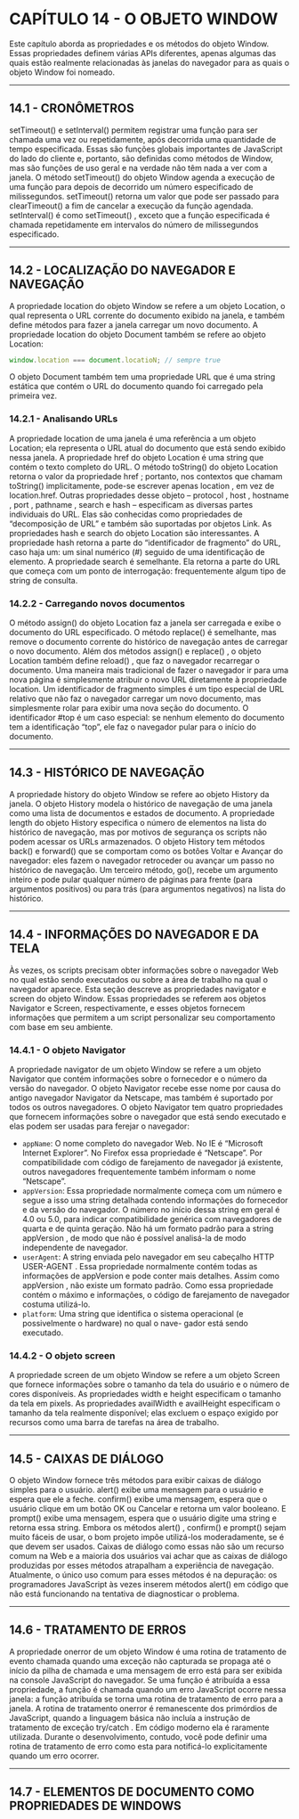 # CAPÍTULO 14 - O OBJETO WINDOW

Este capítulo aborda as propriedades e os métodos do objeto Window. Essas propriedades definem várias APIs diferentes, apenas algumas das quais estão realmente relacionadas às janelas do navegador para as quais o objeto Window foi nomeado.

---

## 14.1 - CRONÔMETROS

setTimeout() e setInterval() permitem registrar uma função para ser chamada uma vez ou repetidamente, após decorrida uma quantidade de tempo especificada. Essas são funções globais importantes de JavaScript do lado do cliente e, portanto, são definidas como métodos de Window, mas são funções de uso geral e na verdade não têm nada a ver com a janela. O método setTimeout() do objeto Window agenda a execução de uma função para depois de decorrido um número especificado de milissegundos. setTimeout() retorna um valor que pode ser passado para clearTimeout() a fim de cancelar a execução da função agendada. setInterval() é como setTimeout() , exceto que a função especificada é chamada repetidamente em intervalos do número de milissegundos especificado.

---

## 14.2 - LOCALIZAÇÃO DO NAVEGADOR E NAVEGAÇÃO

A propriedade location do objeto Window se refere a um objeto Location, o qual representa o URL corrente do documento exibido na janela, e também define métodos para fazer a janela carregar um novo documento. A propriedade location do objeto Document também se refere ao objeto Location:

```js
window.location === document.locatioN; // sempre true
```

O objeto Document também tem uma propriedade URL que é uma string estática que contém o URL do documento quando foi carregado pela primeira vez.

### 14.2.1 - Analisando URLs

A propriedade location de uma janela é uma referência a um objeto Location; ela representa o URL atual do documento que está sendo exibido nessa janela. A propriedade href do objeto Location é uma string que contém o texto completo do URL. O método toString() do objeto Location retorna
o valor da propriedade href ; portanto, nos contextos que chamam toString() implicitamente, pode-se escrever apenas location , em vez de location.href. Outras propriedades desse objeto – protocol , host , hostname , port , pathname , search e hash – especificam as diversas partes individuais do URL. Elas são conhecidas como propriedades de “decomposição de URL” e também são suportadas por objetos Link. As propriedades hash e search do objeto Location são interessantes. A propriedade hash retorna a parte do “identificador de fragmento” do URL, caso haja um: um sinal numérico (#) seguido de uma identificação de elemento. A propriedade search é semelhante. Ela retorna a parte do URL que começa com um ponto de interrogação: frequentemente algum tipo de string de consulta.

### 14.2.2 - Carregando novos documentos

O método assign() do objeto Location faz a janela ser carregada e exibe o documento do URL especificado. O método replace() é semelhante, mas remove o documento corrente do histórico de navegação antes de carregar o novo documento. Além dos métodos assign() e replace() , o objeto Location também define reload() , que faz o navegador recarregar o documento. Uma maneira mais tradicional de fazer o navegador ir para uma nova página é simplesmente atribuir o novo URL diretamente à propriedade location. Um identificador de fragmento simples é um tipo especial de URL relativo que não faz o navegador carregar um novo documento, mas simplesmente rolar para exibir uma nova seção do documento. O identificador #top é um caso especial: se nenhum elemento do documento tem a identificação “top”, ele faz o navegador pular para o início do documento.

---

## 14.3 - HISTÓRICO DE NAVEGAÇÃO

A propriedade history do objeto Window se refere ao objeto History da janela. O objeto History modela o histórico de navegação de uma janela como uma lista de documentos e estados de documento. A propriedade length do objeto History especifica o número de elementos na lista do histórico de navegação, mas por motivos de segurança os scripts não podem acessar os URLs armazenados. O objeto History tem métodos back() e forward() que se comportam como os botões Voltar e Avançar do navegador: eles fazem o navegador retroceder ou avançar um passo no histórico de navegação. Um terceiro método, go(), recebe um argumento inteiro e pode pular qualquer número de páginas para frente (para argumentos positivos) ou para trás (para argumentos negativos) na lista do histórico.

---

## 14.4 - INFORMAÇÕES DO NAVEGADOR E DA TELA

Às vezes, os scripts precisam obter informações sobre o navegador Web no qual estão sendo executados ou sobre a área de trabalho na qual o navegador aparece. Esta seção descreve as propriedades navigator e screen do objeto Window. Essas propriedades se referem aos objetos Navigator e Screen, respectivamente, e esses objetos fornecem informações que permitem a um script personalizar seu comportamento com base em seu ambiente.

### 14.4.1 - O objeto Navigator

A propriedade navigator de um objeto Window se refere a um objeto Navigator que contém informações sobre o fornecedor e o número da versão do navegador. O objeto Navigator recebe esse nome por causa do antigo navegador Navigator da Netscape, mas também é suportado por todos os outros navegadores. O objeto Navigator tem quatro propriedades que fornecem informações sobre o navegador que está sendo executado e elas podem ser usadas para ferejar o navegador:

- `appName`: O nome completo do navegador Web. No IE é “Microsoft Internet Explorer”. No Firefox essa propriedade é “Netscape”. Por compatibilidade com código de farejamento de navegador já existente, outros navegadores frequentemente também informam o nome “Netscape”.
- `appVersion`: Essa propriedade normalmente começa com um número e segue a isso uma string detalhada contendo informações do fornecedor e da versão do navegador. O número no início dessa string em geral é 4.0 ou 5.0, para indicar compatibilidade genérica com navegadores de quarta e de quinta geração. Não há um formato padrão para a string appVersion , de modo que não é possível analisá-la de modo independente de navegador.
- `userAgent`: A string enviada pelo navegador em seu cabeçalho HTTP USER-AGENT . Essa propriedade normalmente contém todas as informações de appVersion e pode conter mais detalhes. Assim como appVersion , não existe um formato padrão. Como essa propriedade contém o máximo e informações, o código de farejamento de navegador costuma utilizá-lo.
- `platform`: Uma string que identifica o sistema operacional (e possivelmente o hardware) no qual o nave-
  gador está sendo executado.

### 14.4.2 - O objeto screen

A propriedade screen de um objeto Window se refere a um objeto Screen que fornece informações sobre o tamanho da tela do usuário e o número de cores disponíveis. As propriedades width e height especificam o tamanho da tela em pixels. As propriedades availWidth e availHeight especificam o tamanho da tela realmente disponível; elas excluem o espaço exigido por recursos como uma barra de tarefas na área de trabalho.

---

## 14.5 - CAIXAS DE DIÁLOGO

O objeto Window fornece três métodos para exibir caixas de diálogo simples para o usuário. alert() exibe uma mensagem para o usuário e espera que ele a feche. confirm() exibe uma mensagem, espera que o usuário clique em um botão OK ou Cancelar e retorna um valor booleano. E prompt() exibe uma mensagem, espera que o usuário digite uma string e retorna essa string. Embora os métodos alert() , confirm() e prompt() sejam muito fáceis de usar, o bom projeto impõe utilizá-los moderadamente, se é que devem ser usados. Caixas de diálogo como essas não são um recurso comum na Web e a maioria dos usuários vai achar que as caixas de diálogo produzidas por esses métodos atrapalham a experiência de navegação. Atualmente, o único uso comum para esses métodos é na depuração: os programadores JavaScript às vezes inserem métodos alert() em código que não está funcionando na tentativa de diagnosticar o problema.

---

## 14.6 - TRATAMENTO DE ERROS

A propriedade onerror de um objeto Window é uma rotina de tratamento de evento chamada quando uma exceção não capturada se propaga até o início da pilha de chamada e uma mensagem de erro está para ser exibida na console JavaScript do navegador. Se uma função é atribuída a essa propriedade, a função é chamada quando um erro JavaScript ocorre nessa janela: a função atribuída se torna uma rotina de tratamento de erro para a janela. A rotina de tratamento onerror é remanescente dos primórdios de JavaScript, quando a linguagem básica não incluía a instrução de tratamento de exceção try/catch . Em código moderno ela é raramente utilizada. Durante o desenvolvimento, contudo, você pode definir uma rotina de tratamento de erro como esta para notificá-lo explicitamente quando um erro ocorrer.

---

## 14.7 - ELEMENTOS DE DOCUMENTO COMO PROPRIEDADES DE WINDOWS
